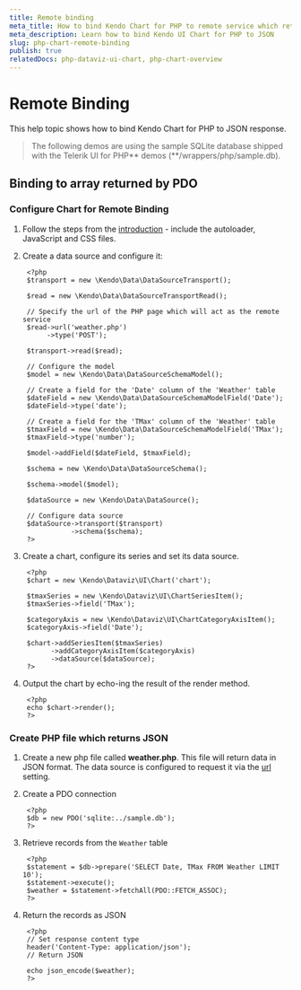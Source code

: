 ```yaml
---
title: Remote binding
meta_title: How to bind Kendo Chart for PHP to remote service which returns JSON
meta_description: Learn how to bind Kendo UI Chart for PHP to JSON
slug: php-chart-remote-binding
publish: true
relatedDocs: php-dataviz-ui-chart, php-chart-overview
---
```

# Remote Binding

This help topic shows how to bind Kendo Chart for PHP to JSON response.

> The following demos are using the sample SQLite database shipped with the Telerik UI for PHP** demos (**/wrappers/php/sample.db).

## Binding to array returned by PDO

### Configure Chart for Remote Binding

1. Follow the steps from the [introduction](/kendo-ui/getting-started/using-kendo-with/php/introduction) - include the autoloader, JavaScript and CSS files.
1. Create a data source and configure it:

        <?php
        $transport = new \Kendo\Data\DataSourceTransport();

        $read = new \Kendo\Data\DataSourceTransportRead();

        // Specify the url of the PHP page which will act as the remote service
        $read->url('weather.php')
             ->type('POST');

        $transport->read($read);

        // Configure the model
        $model = new \Kendo\Data\DataSourceSchemaModel();

        // Create a field for the 'Date' column of the 'Weather' table
        $dateField = new \Kendo\Data\DataSourceSchemaModelField('Date');
        $dateField->type('date');

        // Create a field for the 'TMax' column of the 'Weather' table
        $tmaxField = new \Kendo\Data\DataSourceSchemaModelField('TMax');
        $tmaxField->type('number');

        $model->addField($dateField, $tmaxField);

        $schema = new \Kendo\Data\DataSourceSchema();

        $schema->model($model);

        $dataSource = new \Kendo\Data\DataSource();

        // Configure data source
        $dataSource->transport($transport)
                   ->schema($schema);
        ?>

1. Create a chart, configure its series and set its data source.

        <?php
        $chart = new \Kendo\Dataviz\UI\Chart('chart');

        $tmaxSeries = new \Kendo\Dataviz\UI\ChartSeriesItem();
        $tmaxSeries->field('TMax');

        $categoryAxis = new \Kendo\Dataviz\UI\ChartCategoryAxisItem();
        $categoryAxis->field('Date');

        $chart->addSeriesItem($tmaxSeries)
              ->addCategoryAxisItem($categoryAxis)
              ->dataSource($dataSource);
        ?>
1. Output the chart by echo-ing the result of the render method.

        <?php
        echo $chart->render();
        ?>

### Create PHP file which returns JSON

1. Create a new php file called **weather.php**. This file will return data in JSON format. The data source is configured to request it via the [url](/kendo-ui/api/wrappers/php/Kendo/Data/DataSourceTransportRead#url) setting.
1. Create a PDO connection

        <?php
        $db = new PDO('sqlite:../sample.db');
        ?>
1. Retrieve records from the `Weather` table

        <?php
        $statement = $db->prepare('SELECT Date, TMax FROM Weather LIMIT 10');
        $statement->execute();
        $weather = $statement->fetchAll(PDO::FETCH_ASSOC);
        ?>
1. Return the records as JSON

        <?php
        // Set response content type
        header('Content-Type: application/json');
        // Return JSON

        echo json_encode($weather);
        ?>

